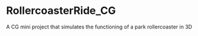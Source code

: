 # RollercoasterRide_CG
A CG mini project that simulates the functioning of a park rollercoaster in 3D
